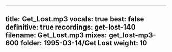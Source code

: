 
---
title: Get_Lost.mp3
vocals: true
best: false
definitive: true
recordings: get-lost-140
filename: Get_Lost.mp3
mixes: get_lost-mp3-600
folder: 1995-03-14/Get Lost
weight: 10
---

